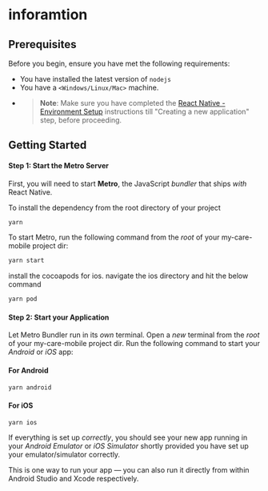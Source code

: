 # inforamtion

## Prerequisites

Before you begin, ensure you have met the following requirements:

<!--- These are just example requirements. Add, duplicate or remove as required --->

- You have installed the latest version of `nodejs`
- You have a `<Windows/Linux/Mac>` machine.
- > **Note**: Make sure you have completed the [React Native - Environment Setup](https://reactnative.dev/docs/environment-setup) instructions till "Creating a new application" step, before proceeding.

## Getting Started

#### Step 1: Start the Metro Server

First, you will need to start **Metro**, the JavaScript _bundler_ that ships _with_ React Native.

To install the dependency from the root directory of your project

```bash
yarn
```


To start Metro, run the following command from the _root_ of your my-care-mobile project dir:

```bash
yarn start
```

install the cocoapods for ios. navigate the ios directory and hit the below command

```bash
yarn pod
```

#### Step 2: Start your Application

Let Metro Bundler run in its _own_ terminal. Open a _new_ terminal from the _root_ of your my-care-mobile project dir. Run the following command to start your _Android_ or _iOS_ app:

#### For Android

```bash
yarn android
```

#### For iOS

```
yarn ios
```

If everything is set up _correctly_, you should see your new app running in your _Android Emulator_ or _iOS Simulator_ shortly provided you have set up your emulator/simulator correctly.

This is one way to run your app — you can also run it directly from within Android Studio and Xcode respectively.